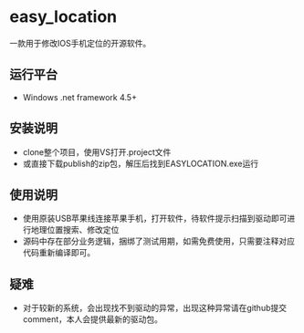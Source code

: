 # easy_location
一款用于修改IOS手机定位的开源软件。
## 运行平台
- Windows .net framework 4.5+
## 安装说明
- clone整个项目，使用VS打开.project文件
- 或直接下载publish的zip包，解压后找到EASYLOCATION.exe运行
## 使用说明
- 使用原装USB苹果线连接苹果手机，打开软件，待软件提示扫描到驱动即可进行地理位置搜索、修改定位
- 源码中存在部分业务逻辑，捆绑了测试用期，如需免费使用，只需要注释对应代码重新编译即可。
## 疑难
- 对于较新的系统，会出现找不到驱动的异常，出现这种异常请在github提交comment，本人会提供最新的驱动包。
